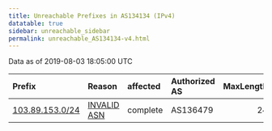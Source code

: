 ```yaml
---
title: Unreachable Prefixes in AS134134 (IPv4)
datatable: true
sidebar: unreachable_sidebar
permalink: unreachable_AS134134-v4.html
---
```


Data as of 2019-08-03 18:05:00 UTC


<div class="datatable-begin"></div>

| Prefix                                                   | Reason                                                                                                  | affected   | Authorized AS   |   MaxLength | Anchor                                       |   unreachable /24s |
|:---------------------------------------------------------|:--------------------------------------------------------------------------------------------------------|:-----------|:----------------|------------:|:---------------------------------------------|-------------------:|
| [103.89.153.0/24](https://stat.ripe.net/103.89.153.0/24) | [INVALID ASN](https://rpki-validator.ripe.net/announcement-preview?asn=AS134134&prefix=103.89.153.0/24) | complete   | AS136479        |          24 | [APNIC](unreachable_APNIC_RPKI_Root-v4.html) |                  1 |

<div class="datatable-end"></div>